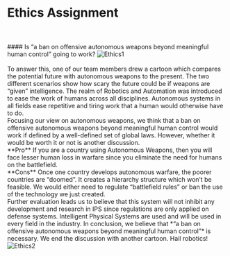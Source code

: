 

<h1> Ethics Assignment </h1>  
<br>
<br>
#### Is “a ban on offensive autonomous weapons beyond meaningful human control” going to work?


<img src="{{ site.baseurl }}/images/ethic_1.png" alt="Ethics1" class="center">

<br>
<br>
To answer this, one of our team members drew a cartoon which compares the potential future with autonomous weapons to the present. The two different scenarios show how scary the future could be if weapons are “given” intelligence.  
The realm of Robotics and Automation was introduced to ease the work of humans across all disciplines. Autonomous systems in all fields ease repetitive and tiring work that a human would otherwise have to do.  
<br>
Focusing our view on autonomous weapons, we think that a ban on offensive autonomous weapons beyond meaningful human control would work if defined by a well-defined set of global laws. However, whether it would be worth it or not is another discussion.  
<br>
**Pro**  
If you are a country using Autonomous Weapons, then you will face lesser human loss in warfare since you eliminate the need for humans on the battlefield.  
<br>
**Cons**  
Once one country develops autonomous warfare, the poorer countries are “doomed”. It creates a hierarchy structure which won’t be feasible. We would either need to regulate “battlefield rules” or ban the use of the technology we just created.  
<br>
Further evaluation leads us to believe that this system will not inhibit any development and research in IPS since regulations are only applied on defense systems. Intelligent Physical Systems are used and will be used in every field in the industry.
In conclusion, we believe that *“a ban on offensive autonomous weapons beyond meaningful human control”* is necessary. We end the discussion with another cartoon. Hail robotics!


<img src="{{ site.baseurl }}/images/ethic_2.png" alt="Ethics2" class="center">
